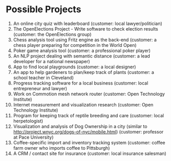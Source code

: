 # Possible Projects

1. An online city quiz with leaderboard (customer: local lawyer/politician)
2. The OpenElections Project - Write software to check election results (customer: the OpenElections group)
3. Chess analysis tool using Fritz engine as the back-end (customer: a chess player preparing for competition in the World Open)
4. Poker game analysis tool (customer: a professional poker player)
5. An NLP project dealing with semantic distance  (customer: a lead developer for a national newspaper)
6. App to find local playgrounds (customer: a local designer)
7. An app to help gardeners to plan/keep track of plants (customer: a school teacher in Cleveland)
8. Progress tracking software for a local business (customer: local entrepreneur and lawyer)
9. Work on Commotion mesh network router (customer: Open Technology Institute)
10. Internet measurement and visualization research (customer: Open Technology Institute)
11. Program for keeping track of reptile breeding and care (customer: local herpetologist)
12. Visualization and analysis of Dog Ownership in a city (similar to http://project.wnyc.org/dogs-of-nyc/mobile.html) (customer: professor at Pace University)
13. Coffee-specific import and inventory tracking system (customer: coffee farm owner who imports coffee to Pittsburgh)
14. A CRM / contact site for insurance (customer: local insurance salesman)